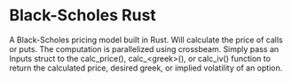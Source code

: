 # Black-Scholes Rust

A Black-Scholes pricing model built in Rust. Will calculate the price of calls or puts. The computation is parallelized using crossbeam. Simply pass an Inputs struct to the calc_price(), calc_\<greek>(), or calc_iv() function to return the calculated price, desired greek, or implied volatility of an option.
